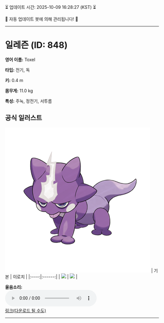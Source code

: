 
⏳ 업데이트 시간: 2025-10-09 16:28:27 (KST) ⏳

🤖 자동 업데이트 봇에 의해 관리됩니다! 🤖

---

# 일레즌 (ID: 848)
**영어 이름:** Toxel

**타입:** 전기, 독

**키:** 0.4 m

**몸무게:** 11.0 kg

**특성:** 주눅, 정전기, 서투름

## 공식 일러스트
![](https://raw.githubusercontent.com/PokeAPI/sprites/master/sprites/pokemon/other/official-artwork/848.png)
| 기본 | 이로치 |
|:----:|:------:|
| <img src="http://play.pokemonshowdown.com/sprites/ani/toxel.gif" width="200"> | <img src="http://play.pokemonshowdown.com/sprites/ani-shiny/toxel.gif" width="200"> |

**울음소리:**<br><audio controls src="https://raw.githubusercontent.com/PokeAPI/cries/main/cries/pokemon/latest/848.ogg"></audio><br> [링크(다운로드 될 수도)](https://raw.githubusercontent.com/PokeAPI/cries/main/cries/pokemon/latest/848.ogg)


---

